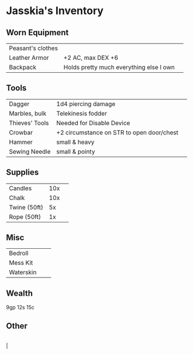 # Jasskia's Inventory
## Worn Equipment
| | | |
|-|-|-|
| Peasant's clothes
| Leather Armor | +2 AC, max DEX +6
| Backpack | Holds pretty much everything else I own

## Tools
| | | |
|-|-|-|
| Dagger          | 1d4 piercing damage
| Marbles, bulk   | Telekinesis fodder
| Thieves' Tools  | Needed for Disable Device
| Crowbar         | +2 circumstance on STR to open door/chest
| Hammer          | small & heavy
| Sewing Needle   | small & pointy

## Supplies
| | | |
|-|-|-|
| Candles      | 10x
| Chalk        | 10x
| Twine (50ft) | 5x
| Rope (50ft)  | 1x

## Misc
| | | |
|-|-|-|
| Bedroll
| Mess Kit
| Waterskin

## Wealth
9gp 12s 15c

## Other
| | | |
|-|-|-|
| 
